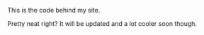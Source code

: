 This is the code behind my site.

Pretty neat right? It will be updated and a lot cooler soon though.
